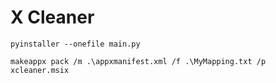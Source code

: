 # X Cleaner
```
pyinstaller --onefile main.py
```
```
makeappx pack /m .\appxmanifest.xml /f .\MyMapping.txt /p xcleaner.msix
```
